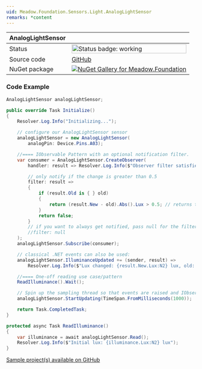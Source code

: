 ```yaml
---
uid: Meadow.Foundation.Sensors.Light.AnalogLightSensor
remarks: *content
---
```


| AnalogLightSensor | |
|--------|--------|
| Status | <img src="https://img.shields.io/badge/Working-brightgreen" style="width: auto; height: -webkit-fill-available;" alt="Status badge: working" /> |
| Source code | [GitHub](https://github.com/WildernessLabs/Meadow.Foundation/tree/main/Source/Meadow.Foundation.Core/Sensors/Light) |
| NuGet package | <a href="https://www.nuget.org/packages/Meadow.Foundation/" target="_blank"><img src="https://img.shields.io/nuget/v/Meadow.Foundation.svg?label=Meadow.Foundation" alt="NuGet Gallery for Meadow.Foundation" /></a> |
### Code Example

```csharp
AnalogLightSensor analogLightSensor;

public override Task Initialize()
{
    Resolver.Log.Info("Initializing...");

    // configure our AnalogLightSensor sensor
    analogLightSensor = new AnalogLightSensor(
        analogPin: Device.Pins.A03);

    //==== IObservable Pattern with an optional notification filter.
    var consumer = AnalogLightSensor.CreateObserver(
        handler: result => Resolver.Log.Info($"Observer filter satisfied: {result.New.Lux:N2} lux, old: {result.Old.Value.Lux:N2} lux"),

        // only notify if the change is greater than 0.5
        filter: result =>
        {
            if (result.Old is { } old)
            {
                return (result.New - old).Abs().Lux > 0.5; // returns true if > 0.5  change.
            }
            return false;
        }
        // if you want to always get notified, pass null for the filter:
        //filter: null
    );
    analogLightSensor.Subscribe(consumer);

    // classical .NET events can also be used:
    analogLightSensor.IlluminanceUpdated += (sender, result) =>
        Resolver.Log.Info($"Lux changed: {result.New.Lux:N2} lux, old: {result.Old?.Lux:N2} lux");

    //==== One-off reading use case/pattern
    ReadIlluminance().Wait();

    // Spin up the sampling thread so that events are raised and IObservable notifications are sent.
    analogLightSensor.StartUpdating(TimeSpan.FromMilliseconds(1000));

    return Task.CompletedTask;
}

protected async Task ReadIlluminance()
{
    var illuminance = await analogLightSensor.Read();
    Resolver.Log.Info($"Initial lux: {illuminance.Lux:N2} lux");
}

```

[Sample project(s) available on GitHub](https://github.com/WildernessLabs/Meadow.Foundation/tree/main/Source/Meadow.Foundation.Core.Samples/Sensors.Light.AnalogLightSensor_Sample)

